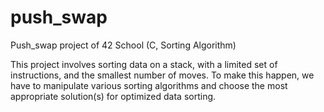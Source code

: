 # push_swap
Push_swap project of 42 School (C, Sorting Algorithm)

This project involves sorting data on a stack, with a limited set of instructions, and the smallest number of moves. To make this happen, we have to manipulate various sorting algorithms and choose the most appropriate solution(s) for optimized data sorting.
